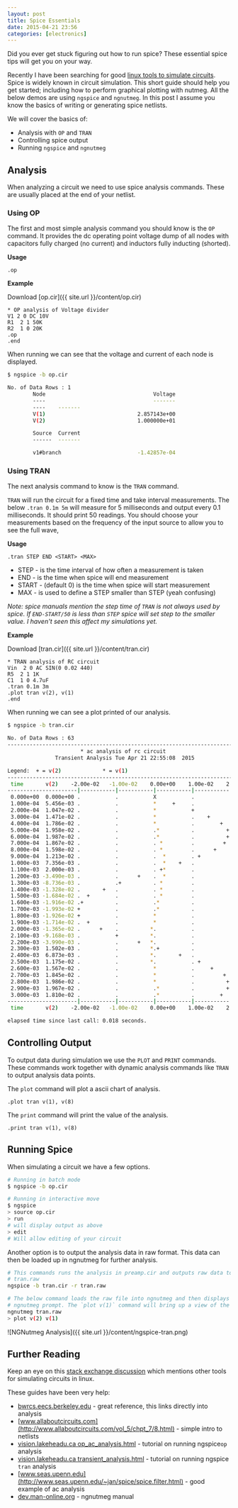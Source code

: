 ```yaml
---
layout: post
title: Spice Essentials
date: 2015-04-21 23:56
categories: [electronics]
---
```


Did you ever get stuck figuring out how to run spice? These essential spice tips will get you on your way.

Recently I have been searching for good [linux tools to simulate circuits](http://en.wikipedia.org/wiki/List_of_free_electronics_circuit_simulators).  Spice is widely known in circuit simulation. This short guide should help you get started; including how to perform graphical plotting with nutmeg.  All the below demos are using `ngspice` and `ngnutmeg`. In this post I assume you know the basics of writing or generating spice netlists. 

We will cover the basics of:

- Analysis with `OP` and `TRAN`
- Controlling spice output
- Running `ngspice` and `ngnutmeg`

## Analysis

When analyzing a circuit we need to use spice analysis commands.  These are usually placed at the end of your netlist.

### Using OP

The first and most simple analysis command you should know is the `OP` command. It provides the dc operating point voltage dump of all nodes with capacitors fully charged (no current) and inductors fully inducting (shorted). 

**Usage**

```
.op
```

**Example**


Download [op.cir]({{ site.url }}/content/op.cir)

```
* OP analysis of Voltage divider 
V1 2 0 DC 10V
R1  2 1 50K             
R2  1 0 20K             
.op
.end
```
When running we can see that the voltage and current of each node is displayed.

```bash
$ ngspice -b op.cir

No. of Data Rows : 1
        Node                                  Voltage
        ----                                  -------
        ----    -------
        V(1)                             2.857143e+00
        V(2)                             1.000000e+01

        Source  Current
        ------  -------

        v1#branch                        -1.42857e-04
```

### Using TRAN

The next analysis command to know is the `TRAN` command. 

`TRAN` will run the circuit for a fixed time and take interval measurements.  The below `.tran 0.1m 5m` will measure for 5 milliseconds and output every 0.1 milliseconds.  It should print 50 readings.   You should choose your measurements based on the frequency of the input source to allow you to see the full wave, 

**Usage**

```.tran STEP END <START> <MAX>```

- STEP - is the time interval of how often a measurement is taken 
- END - is the time when spice will end measurement
- START - (default 0) is the time when spice will start measurement
- MAX - is used to define a STEP smaller than STEP (yeah confusing)

_Note: spice manuals mention the step time of ```TRAN``` is not always used by spice.  If ```END-START/50``` is less than ```STEP``` spice will set step to the smaller value. I haven't seen this affect my simulations yet._

**Example**

Download [tran.cir]({{ site.url }}/content/tran.cir)

```
* TRAN analysis of RC circuit
Vin  2 0 AC SIN(0 0.02 440)
R5  2 1 1K
C1  1 0 4.7uF
.tran 0.1m 3m
.plot tran v(2), v(1)
.end
```

When running we can see a plot printed of our analysis. 


```bash
$ ngspice -b tran.cir

No. of Data Rows : 63
--------------------------------------------------------------------------
                       * ac analysis of rc circuit
               Transient Analysis Tue Apr 21 22:55:08  2015

Legend:  + = v(2)             * = v(1)             
--------------------------------------------------------------------------
 time       v(2)    -2.00e-02   -1.00e-02    0.00e+00    1.00e-02    2.00e-02   
----------------------|-----------|-----------|-----------|-----------|
 0.000e+00  0.000e+00 .           .           X           .           .   
 1.000e-04  5.456e-03 .           .           *     +     .           .   
 2.000e-04  1.047e-02 .           .           *           +           .   
 3.000e-04  1.471e-02 .           .           *           .    +      .   
 4.000e-04  1.786e-02 .           .           *           .        +  .   
 5.000e-04  1.958e-02 .           .           .*          .          +.   
 6.000e-04  1.987e-02 .           .           .*          .          +.   
 7.000e-04  1.867e-02 .           .           . *         .         + .   
 8.000e-04  1.598e-02 .           .           . *         .      +    .   
 9.000e-04  1.213e-02 .           .           .  *        . +         .   
 1.000e-03  7.356e-03 .           .           .  *    +   .           .   
 1.100e-03  2.000e-03 .           .           . +*        .           .   
 1.200e-03 -3.490e-03 .           .      +    .  *        .           .   
 1.300e-03 -8.736e-03 .           .+          . *         .           .   
 1.400e-03 -1.328e-02 .       +   .           . *         .           .   
 1.500e-03 -1.684e-02 .  +        .           . *         .           .   
 1.600e-03 -1.916e-02 .+          .           .*          .           .   
 1.700e-03 -1.993e-02 +           .           .*          .           .   
 1.800e-03 -1.926e-02 +           .           *           .           .   
 1.900e-03 -1.714e-02 .  +        .           *           .           .   
 2.000e-03 -1.365e-02 .      +    .          *.           .           .   
 2.100e-03 -9.168e-03 .           +          *.           .           .   
 2.200e-03 -3.990e-03 .           .      +   *.           .           .   
 2.300e-03  1.502e-03 .           .          *.+          .           .   
 2.400e-03  6.873e-03 .           .          *.       +   .           .   
 2.500e-03  1.175e-02 .           .          *.           . +         .   
 2.600e-03  1.567e-02 .           .           *           .     +     .   
 2.700e-03  1.845e-02 .           .           *           .         + .   
 2.800e-03  1.986e-02 .           .           *           .          +.   
 2.900e-03  1.967e-02 .           .           .*          .          +.   
 3.000e-03  1.810e-02 .           .           .*          .        +  .   
----------------------|-----------|-----------|-----------|-----------|
 time       v(2)    -2.00e-02   -1.00e-02    0.00e+00    1.00e-02    2.00e-02   

elapsed time since last call: 0.018 seconds.
```


## Controlling Output

To output data during simulation we use the ```PLOT``` and ```PRINT``` commands. These commands work together with dynamic analysis commands like ```TRAN``` to output analysis data points.

The ```plot``` command will plot a ascii chart of analysis. 

```
.plot tran v(1), v(8)
```

The ```print``` command will print the value of the analysis.

```
.print tran v(1), v(8)
```


## Running Spice

When simulating a circuit we have a few options. 

```bash
# Running in batch mode
$ ngspice -b op.cir
```

```bash
# Running in interactive move
$ ngspice
> source op.cir
> run
# will display output as above
> edit
# Will allow editing of your circuit
```

Another option is to output the analysis data in raw format. This data can then
be loaded up in ngnutmeg for further analysis.

```bash
# This commands runs the analysis in preamp.cir and outputs raw data to
# tran.raw
ngspice -b tran.cir -r tran.raw
```

```bash
# The below command loads the raw file into ngnutmeg and then displays the
# ngnutmeg prompt. The `plot v(1)` command will bring up a view of the wave form
ngnutmeg tran.raw
> plot v(2) v(1)
````

![NGNutmeg Analysis]({{ site.url }}/content/ngspice-tran.png)

## Further Reading

Keep an eye on this [stack exchange discussion](http://electronics.stackexchange.com/questions/55087/spice-simulator-at-linux) which mentions other tools for simulating circuits in linux. 

These guides have been very help:

* [bwrcs.eecs.berkeley.edu](http://bwrcs.eecs.berkeley.edu/Classes/IcBook/SPICE/UserGuide/analyses_fr.html) - great reference, this links directly into analysis
* [www.allaboutcircuits.com](http://www.allaboutcircuits.com/vol_5/chpt_7/8.html) - simple intro to netlists
* [vision.lakeheadu.ca op\_ac\_analysis.html](http://vision.lakeheadu.ca/eng4136/spice/op_ac_analysis.html) - tutorial on running ngspice`op` analysis
* [vision.lakeheadu.ca transient_analysis.html](http://vision.lakeheadu.ca/eng4136/spice/transient_analysis.html) - tutorial on running ngspice `tran` analysis
* [www.seas.upenn.edu](http://www.seas.upenn.edu/~jan/spice/spice.filter.html) - good example of ac analysis
* [dev.man-online.org](http://dev.man-online.org/man1/ngnutmeg/) - ngnutmeg manual


